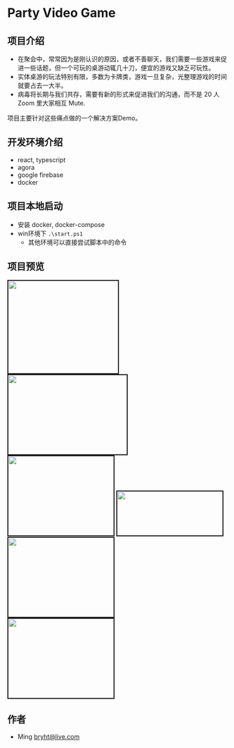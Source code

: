 # Party Video Game

## 项目介绍

- 在聚会中，常常因为是刚认识的原因，或者不善聊天，我们需要一些游戏来促进一些话题，但一个可玩的桌游动辄几十刀，便宜的游戏又缺乏可玩性。
- 实体桌游的玩法特别有限，多数为卡牌类，游戏一旦复杂，光整理游戏的时间就要占去一大半。
- 病毒将长期与我们共存，需要有新的形式来促进我们的沟通，而不是 20 人 Zoom 里大家相互 Mute.

项目主要针对这些痛点做的一个解决方案Demo。

## 开发环境介绍
- react, typescript
- agora
- google firebase
- docker

## 项目本地启动
- 安装 docker, docker-compose
- win环境下 `.\start.ps1`
    * 其他环境可以直接尝试脚本中的命令

## 项目预览
 <img src="https://raw.githubusercontent.com/bryht/RTE-Innovation-Challenge-2020/master/SDKChallengeProject/PartyVideoGame/images/1.png"  width="250" height="210" border="2" />   
<br/>
 <img src="https://raw.githubusercontent.com/bryht/RTE-Innovation-Challenge-2020/master/SDKChallengeProject/PartyVideoGame/images/2-1.png"  width="270" height="180" border="2" />   
 <img src="https://raw.githubusercontent.com/bryht/RTE-Innovation-Challenge-2020/master/SDKChallengeProject/PartyVideoGame/images/2-2.png"  width="240" height="180" border="2" />   
 <img src="https://raw.githubusercontent.com/bryht/RTE-Innovation-Challenge-2020/master/SDKChallengeProject/PartyVideoGame/images/2-3.png"  width="240" height="100" border="2" />   
 <br/>
 <img src="https://raw.githubusercontent.com/bryht/RTE-Innovation-Challenge-2020/master/SDKChallengeProject/PartyVideoGame/images/3.png"  width="240" height="180" border="2" />   
 <br/>
 <img src="https://raw.githubusercontent.com/bryht/RTE-Innovation-Challenge-2020/master/SDKChallengeProject/PartyVideoGame/images/5.png"  width="240" height="180" border="2" />   

## 作者
* Ming bryht@live.com
